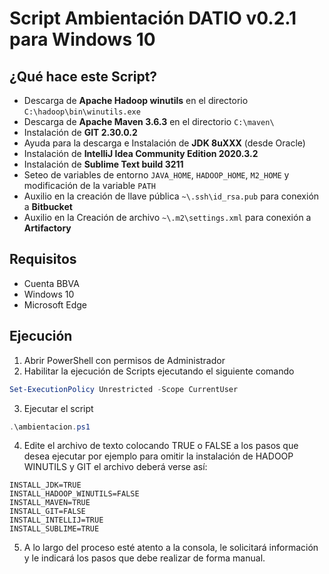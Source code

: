 # Script Ambientación DATIO v0.2.1 para Windows 10

## ¿Qué hace este Script?
* Descarga de **Apache Hadoop winutils** en el directorio `C:\hadoop\bin\winutils.exe`
* Descarga de **Apache Maven 3.6.3** en el directorio `C:\maven\`
* Instalación de **GIT 2.30.0.2**
* Ayuda para la descarga e Instalación de **JDK 8uXXX** (desde Oracle)
* Instalación de **IntelliJ Idea Community Edition 2020.3.2**
* Instalación de **Sublime Text build 3211**
* Seteo de variables de entorno `JAVA_HOME`, `HADOOP_HOME`, `M2_HOME` y modificación de la variable `PATH`
* Auxilio en la creación de llave pública `~\.ssh\id_rsa.pub` para conexión a **Bitbucket**
* Auxilio en la Creación de archivo `~\.m2\settings.xml` para conexión a **Artifactory**

## Requisitos
* Cuenta BBVA
* Windows 10
* Microsoft Edge

## Ejecución
1. Abrir PowerShell con permisos de Administrador
2. Habilitar la ejecución de Scripts ejecutando el siguiente comando 
```powershell
Set-ExecutionPolicy Unrestricted -Scope CurrentUser
```
3. Ejecutar el script
```powershell
.\ambientacion.ps1
```
4. Edite el archivo de texto colocando TRUE o FALSE a los pasos que desea ejecutar por ejemplo para omitir la instalación de HADOOP WINUTILS y GIT el archivo deberá verse así: 
```
INSTALL_JDK=TRUE
INSTALL_HADOOP_WINUTILS=FALSE
INSTALL_MAVEN=TRUE
INSTALL_GIT=FALSE
INSTALL_INTELLIJ=TRUE
INSTALL_SUBLIME=TRUE
```
5. A lo largo del proceso esté atento a la consola, le solicitará información y le indicará los pasos que debe realizar de forma manual.